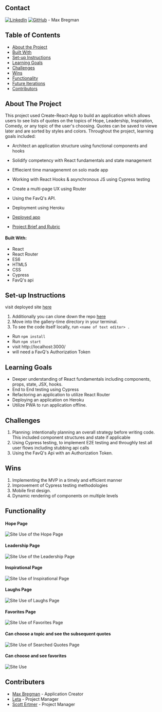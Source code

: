 ## Contact  

[![LinkedIn](https://img.shields.io/badge/-LinkedIn-black.svg?style=flat-square&logo=linkedin&colorB=555)](https://www.linkedin.com/in/max-bregman-216063203/) [![GitHub](https://img.shields.io/badge/GitHub-black.svg?&style=flat-square&logo=github&logoColor=white)](https://github.com/Max9545) - Max Bregman


## Table of Contents

- [About the Project](#about-the-project)
- [Built With](#built-with)
- [Set-up Instructions](#set-up-instructions)
- [Learning Goals](#learning-goals)
- [Challenges](#challenges)
- [Wins](#wins)
- [Functionality](#functionality)
- [Future Iterations](#future-iterations)
- [Contributors](#contributors)


## About The Project

This project used Create-React-App to build an application which allows users to see lists of quotes on the topics of Hope, Leadership, Inspiration, Comedy, or any topic of the user's choosing. Quotes can be saved to viewe later and are sorted by styles and colors. Throughout the project, learning goals included:

- Architect an application structure using functional components and hooks
- Solidify competency with React fundamentals and state management
- Effiecient time managenemnt on solo made app 
- Working with React Hooks & asynchronous JS using Cypress testing
- Create a multi-page UX using Router
- Using the FavQ's API.
- Deployment using Heroku

- [Deployed app](https://inspire-finder.herokuapp.com)
- [Project Brief and Rubric](https://frontend.turing.edu/projects/module-3/niche-audience.html)


#### Built With:

- React
- React Router
- ES6
- HTML5
- CSS
- Cypress
- FavQ's api


## Set-up Instructions

visit deployed site [here](https://inspire-finder.herokuapp.com/favorites)

1. Additionally you can clone down the repo [here](https://github.com/Max9545/inspire-finder)
2. Move into the gallery-time directory in your terminal.
3. To see the code itself locally, run `<name of text editor> .`
- Run `npm install`
- Run `npm start`
- visit http://localhost:3000/
- will need a FavQ's Authorization  Token

## Learning Goals

- Deeper understanding of React fundamentals including components, props, state, JSX, hooks.
- End to End testing using Cypress
- Refactoring an application to utilize React Router
- Deploying an application on Heroku
- Utilize PWA to run application offline.


## Challenges

1. Planning: intentionally planning an overall strategy before writing code. This included component structures and state if applicable
2. Using Cypress testing, to implement E2E testing and throughly test all user flows including stubbing api calls
3. Using the FavQ's Api with an Authorization Token.

## Wins

1. Implementing the MVP in a timely and efficient manner
2. Improvement of Cypress testing methodologies 
3. Mobile first design.
4. Dynamic rendering of components on multiple levels 

## Functionality

#### Hope Page
![Site Use of the Hope Page](https://media.giphy.com/media/Nu99wE2nocJwQ1NyMf/giphy.gif)

#### Leadership Page
![Site Use of the Leadership Page](https://media.giphy.com/media/PZD9f02O5sCLbOqQau/giphy.gif)

#### Inspirational Page
![Site Use of Inspirational Page](https://media.giphy.com/media/XTObAS1k9gRc4KgYxY/giphy.gif)

#### Laughs Page
![Site Use of Laughs Page](https://media.giphy.com/media/VwEgntWUr8WjjMUmgI/giphy.gif)

#### Favorites Page
![Site Use of Favorites Page](https://media.giphy.com/media/fgkfwAJAzKPvLOfbmR/giphy.gif)

#### Can choose a topic and see the subsequent quotes 
![Site Use of Searched Quotes Page]()

#### Can choose and see favorites
![Site Use]()

## Contributers

* [Max Bregman](https://github.com/Max9545) - Application Creator
* [Leta](https://github.com/letakeane) - Project Manager
* [Scott Ertmer](https://github.com/sertmer) - Project Manager
